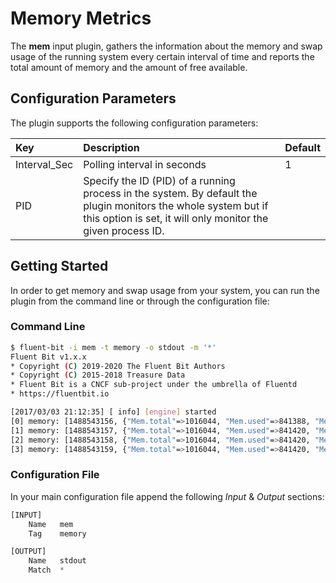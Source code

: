 # Memory Metrics

The **mem** input plugin, gathers the information about the memory and swap usage of the running system every certain interval of time and reports the total amount of memory and the amount of free available.

## Configuration Parameters

The plugin supports the following configuration parameters:

| Key | Description | Default |
| :--- | :--- | :--- |
| Interval\_Sec | Polling interval in seconds | 1 |
| PID | Specify the ID \(PID\) of a running process in the system. By default the plugin monitors the whole system but if this option is set, it will only monitor the given process ID. |  |

## Getting Started

In order to get memory and swap usage from your system, you can run the plugin from the command line or through the configuration file:

### Command Line

```bash
$ fluent-bit -i mem -t memory -o stdout -m '*'
Fluent Bit v1.x.x
* Copyright (C) 2019-2020 The Fluent Bit Authors
* Copyright (C) 2015-2018 Treasure Data
* Fluent Bit is a CNCF sub-project under the umbrella of Fluentd
* https://fluentbit.io

[2017/03/03 21:12:35] [ info] [engine] started
[0] memory: [1488543156, {"Mem.total"=>1016044, "Mem.used"=>841388, "Mem.free"=>174656, "Swap.total"=>2064380, "Swap.used"=>139888, "Swap.free"=>1924492}]
[1] memory: [1488543157, {"Mem.total"=>1016044, "Mem.used"=>841420, "Mem.free"=>174624, "Swap.total"=>2064380, "Swap.used"=>139888, "Swap.free"=>1924492}]
[2] memory: [1488543158, {"Mem.total"=>1016044, "Mem.used"=>841420, "Mem.free"=>174624, "Swap.total"=>2064380, "Swap.used"=>139888, "Swap.free"=>1924492}]
[3] memory: [1488543159, {"Mem.total"=>1016044, "Mem.used"=>841420, "Mem.free"=>174624, "Swap.total"=>2064380, "Swap.used"=>139888, "Swap.free"=>1924492}]
```

### Configuration File

In your main configuration file append the following _Input_ & _Output_ sections:

```python
[INPUT]
    Name   mem
    Tag    memory

[OUTPUT]
    Name   stdout
    Match  *
```

